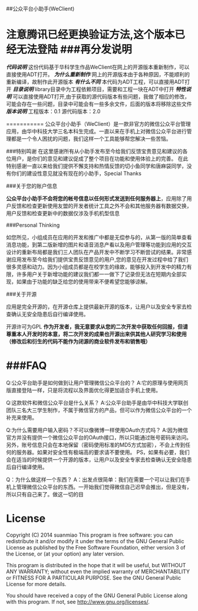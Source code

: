 ##公众平台小助手(WeClient)

注意腾讯已经更换验证方法,这个版本已经无法登陆
###再分发说明
===========
***代码说明***
这份代码基于华科学生作品WeClient在网上的开源版本重新制作，可以直接使用ADT打开。
***为什么重新制作***
网上的开源版本由于各种原因，不能顺利的重新编译，故制作此开源版本
***有什么不同***
本代码为ADT工程，可以直接用ADT打开
***目录说明***
library目录中为工程依赖项目，需要和工程一块在ADT中打开
***特性说明***
可以直接使用ADT打开,由于获取的源代码版本有些问题，我做了相应的修改，可能会存在一些问题，目录中可能会有一些多余文件，后面的版本将移除这些文件
***版本说明***
工程版本：0.1
源代码版本：2.0

===========
公众平台小助手（WeClient）是一款非官方的微信公众平台管理应用，由华中科技大学三名本科生完成。一直以来在手机上对微信公众平台进行管理都是一个令人困扰的问题，我们这样一个工具能够帮您解决一些苦恼。


###特别鸣谢
在这里感谢所有从小助手发布至今给我们反馈宝贵意见和建议的各位用户，是你们的意见和建议促成了整个项目在功能和使用体验上的完善。
在此特别感谢一直以来给我们提供不懈支持和热情反馈的切小鱼同学和唐麻袋同学，没有你们的建设性意见就没有现在的小助手，Special Thanks

###关于您的账户信息

**公众平台小助手不会将您的帐号信息以任何形式发送到任何服务器上**，应用除了用户反馈和检查更新使用友盟的开发者统计工具之外不会和其他服务器有数据交换，用户反馈和检查更新中的数据仅涉及手机机型信息

###Personal Thinking

如您所见，小组成员在应用的开发和推广中都是无偿参与的，从第一版的简单查看消息功能，到第二版新增的图片和语音消息产看以及用户管理等功能到应用的交互设计的重新布局都是我们三人团队在产品开发中不断学习不断尝试的结果。非常感谢应用发布至今给我们提供宝贵反馈意见的用户,您的意见在开发过程中给了我们很多灵感和动力。因为小组成员都是在校学生的缘故，能够投入到开发中的精力有限，许多用户关于新增功能的建议我们都一一做下了记录但无法在短期内全部实现，如果由于功能的缺乏给您的使用带来不便希望您能够谅解。

###关于开源

应用是完全开源的，在开源仓库上提供最新开源的版本，让用户以及安全专家去检查确认无安全隐患后自行编译使用。

开源许可为GPL 
**作为开发者，我无意要求从您的二次开发中获取任何回报，但请尊重本人开发时的本意，将二次开发的成果也开源出来供其他人研究学习和使用（修改后和衍生的代码不能作为闭源的商业软件发布和销售哦）**



###FAQ
===========
Q:公众平台助手是如何做到让用户管理微信公众平台的？
A:它的原理与使用网页版直接登陆一样，只是将流程以及界面优化得更加适合手机上使用。

Q:这款软件和微信公众平台是什么关系？
A:公众平台助手是由华中科技大学联创团队三名大三学生制作，不属于微信官方的产品，但可以作为微信公众平台的一个补充来使用。

Q:为什么需要用户输入密码？不可以像微博一样使用OAuth方式吗？
A:因为微信官方并没有提供一个微信公众平台的OAuth接口，所以只能通过账号密码来访问。另外，账号信息只会在本地保留（密码使用标准的MD5方式加密），不会上传到任何的服务器。如果对安全性有极端高的要求请不要使用。
PS，如果有必要，我们会在适当的时候提供一个开源的版本，让用户以及安全专家去检查确认无安全隐患后自行编译使用。

Q：为什么做这样一个东西？
A：出发点很简单：我们在需要一个可以让我们在手机上管理微信公众平台的东西。一开始我们觉得微信自己迟早会推出，但是没有，所以只有自己来了。做这一切的目


License
===========
Copyright (C) 2014 suanmiao 
This program is free software: you can redistribute it and/or modify
it under the terms of the GNU General Public License as published by
the Free Software Foundation, either version 3 of the License, or
(at your option) any later version.

  This program is distributed in the hope that it will be useful,
but WITHOUT ANY WARRANTY; without even the implied warranty of
MERCHANTABILITY or FITNESS FOR A PARTICULAR PURPOSE.  See the
GNU General Public License for more details.

  You should have received a copy of the GNU General Public License
along with this program.  If not, see <http://www.gnu.org/licenses/>.
